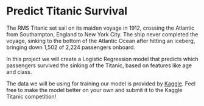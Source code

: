 # Predict Titanic Survival
The RMS Titanic set sail on its maiden voyage in 1912, crossing the Atlantic from Southampton, England to New York City. The ship never completed the voyage, sinking to the bottom of the Atlantic Ocean after hitting an iceberg, bringing down 1,502 of 2,224 passengers onboard.

In this project we will create a Logistic Regression model that predicts which passengers survived the sinking of the Titanic, based on features like age and class.

The data we will be using for training our model is provided by [Kaggle](https://www.kaggle.com/c/titanic). Feel free to make the model better on your own and submit it to the Kaggle Titanic competition!
